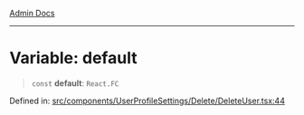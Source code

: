 [Admin Docs](/)

---

# Variable: default

> `const` **default**: `React.FC`

Defined in: [src/components/UserProfileSettings/Delete/DeleteUser.tsx:44](https://github.com/PalisadoesFoundation/talawa-admin/blob/main/src/components/UserProfileSettings/Delete/DeleteUser.tsx#L44)
